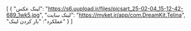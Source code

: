 [
  {
    "لینک عکس": "https://s6.uupload.ir/files/picsart_25-02-04_15-12-42-689_1wk5.jpg",
    "لینک سایت": "https://myket.ir/app/com.DreamKit.Telina",
    "عملکرد": "باز کردن لینک"
  }
]
